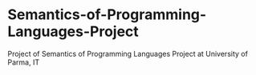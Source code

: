 # Semantics-of-Programming-Languages-Project
Project of Semantics of Programming Languages Project at University of Parma, IT
